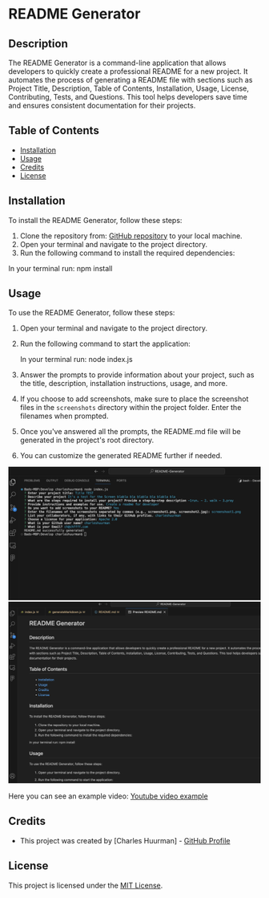 # README Generator

## Description

The README Generator is a command-line application that allows developers to quickly create a professional README for a new project. It automates the process of generating a README file with sections such as Project Title, Description, Table of Contents, Installation, Usage, License, Contributing, Tests, and Questions. This tool helps developers save time and ensures consistent documentation for their projects.

## Table of Contents

- [Installation](#installation)
- [Usage](#usage)
- [Credits](#credits)
- [License](#license)

## Installation

To install the README Generator, follow these steps:

1. Clone the repository from: [GitHub repository](https://github.com/charleshuurman/README-Generator)  to your local machine.
2. Open your terminal and navigate to the project directory.
3. Run the following command to install the required dependencies:

In your terminal run: npm install


## Usage

To use the README Generator, follow these steps:

1. Open your terminal and navigate to the project directory.

2. Run the following command to start the application:

    In your terminal run: node index.js

3. Answer the prompts to provide information about your project, such as the title, description, installation instructions, usage, and more.

4. If you choose to add screenshots, make sure to place the screenshot files in the `screenshots` directory within the project folder. Enter the filenames when prompted.

5. Once you've answered all the prompts, the README.md file will be generated in the project's root directory.

6. You can customize the generated README further if needed.

![Screenshot](Develop/Screenshot1.png)
![Screenshot](Develop/Screenshot2.png)

Here you can see an example video: [Youtube video example](https://youtu.be/CY3Y-JaFjg4)

## Credits

- This project was created by [Charles Huurman] - [GitHub Profile](https://github.com/charleshuurman)

## License

This project is licensed under the [MIT License](LICENSE).



